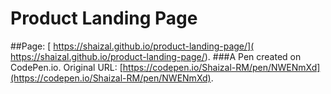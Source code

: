 # Product Landing Page
##Page: [ https://shaizal.github.io/product-landing-page/]( https://shaizal.github.io/product-landing-page/).
###A Pen created on CodePen.io. Original URL: [https://codepen.io/Shaizal-RM/pen/NWENmXd](https://codepen.io/Shaizal-RM/pen/NWENmXd).

